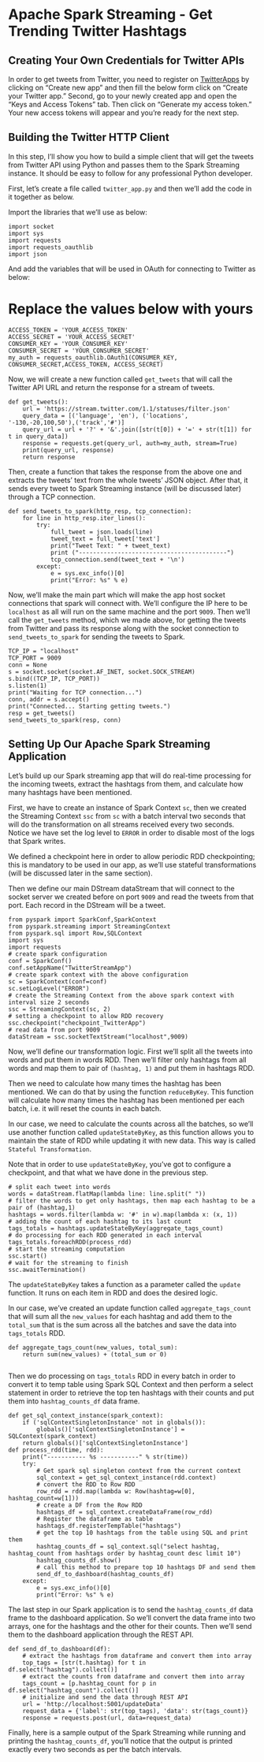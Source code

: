 # Apache Spark Streaming - Get Trending Twitter Hashtags 

## Creating Your Own Credentials for Twitter APIs
In order to get tweets from Twitter, you need to register on [TwitterApps](https://apps.twitter.com/) by clicking on “Create new app” and then fill the below form click on “Create your Twitter app.”
Second, go to your newly created app and open the “Keys and Access Tokens” tab. Then click on “Generate my access token.”
Your new access tokens will appear and you’re ready for the next step.

## Building the Twitter HTTP Client
In this step, I’ll show you how to build a simple client that will get the tweets from Twitter API using Python and passes them to the Spark Streaming instance. It should be easy to follow for any professional Python developer.

First, let’s create a file called ```twitter_app.py``` and then we’ll add the code in it together as below.

Import the libraries that we’ll use as below:

```
import socket
import sys
import requests
import requests_oauthlib
import json
```

And add the variables that will be used in OAuth for connecting to Twitter as below:

# Replace the values below with yours
```
ACCESS_TOKEN = 'YOUR_ACCESS_TOKEN'
ACCESS_SECRET = 'YOUR_ACCESS_SECRET'
CONSUMER_KEY = 'YOUR_CONSUMER_KEY'
CONSUMER_SECRET = 'YOUR_CONSUMER_SECRET'
my_auth = requests_oauthlib.OAuth1(CONSUMER_KEY, CONSUMER_SECRET,ACCESS_TOKEN, ACCESS_SECRET)
```

Now, we will create a new function called ```get_tweets``` that will call the Twitter API URL and return the response for a stream of tweets.
```
def get_tweets():
	url = 'https://stream.twitter.com/1.1/statuses/filter.json'
	query_data = [('language', 'en'), ('locations', '-130,-20,100,50'),('track','#')]
	query_url = url + '?' + '&'.join([str(t[0]) + '=' + str(t[1]) for t in query_data])
	response = requests.get(query_url, auth=my_auth, stream=True)
	print(query_url, response)
	return response
```
Then, create a function that takes the response from the above one and extracts the tweets’ text from the whole tweets’ JSON object. After that, it sends every tweet to Spark Streaming instance (will be discussed later) through a TCP connection.
```
def send_tweets_to_spark(http_resp, tcp_connection):
	for line in http_resp.iter_lines():
    	try:
        	full_tweet = json.loads(line)
        	tweet_text = full_tweet['text']
        	print("Tweet Text: " + tweet_text)
        	print ("------------------------------------------")
        	tcp_connection.send(tweet_text + '\n')
    	except:
        	e = sys.exc_info()[0]
        	print("Error: %s" % e)
```
Now, we’ll make the main part which will make the app host socket connections that spark will connect with. We’ll configure the IP here to be ```localhost``` as all will run on the same machine and the port ```9009```. Then we’ll call the ```get_tweets``` method, which we made above, for getting the tweets from Twitter and pass its response along with the socket connection to ```send_tweets_to_spark``` for sending the tweets to Spark.

```
TCP_IP = "localhost"
TCP_PORT = 9009
conn = None
s = socket.socket(socket.AF_INET, socket.SOCK_STREAM)
s.bind((TCP_IP, TCP_PORT))
s.listen(1)
print("Waiting for TCP connection...")
conn, addr = s.accept()
print("Connected... Starting getting tweets.")
resp = get_tweets()
send_tweets_to_spark(resp, conn)
```

## Setting Up Our Apache Spark Streaming Application
Let’s build up our Spark streaming app that will do real-time processing for the incoming tweets, extract the hashtags from them, and calculate how many hashtags have been mentioned.

First, we have to create an instance of Spark Context ```sc```, then we created the Streaming Context ```ssc``` from ```sc``` with a batch interval two seconds that will do the transformation on all streams received every two seconds. Notice we have set the log level to ```ERROR``` in order to disable most of the logs that Spark writes.

We defined a checkpoint here in order to allow periodic RDD checkpointing; this is mandatory to be used in our app, as we’ll use stateful transformations (will be discussed later in the same section).

Then we define our main DStream dataStream that will connect to the socket server we created before on port ```9009``` and read the tweets from that port. Each record in the DStream will be a tweet.
```
from pyspark import SparkConf,SparkContext
from pyspark.streaming import StreamingContext
from pyspark.sql import Row,SQLContext
import sys
import requests
# create spark configuration
conf = SparkConf()
conf.setAppName("TwitterStreamApp")
# create spark context with the above configuration
sc = SparkContext(conf=conf)
sc.setLogLevel("ERROR")
# create the Streaming Context from the above spark context with interval size 2 seconds
ssc = StreamingContext(sc, 2)
# setting a checkpoint to allow RDD recovery
ssc.checkpoint("checkpoint_TwitterApp")
# read data from port 9009
dataStream = ssc.socketTextStream("localhost",9009)
```

Now, we’ll define our transformation logic. First we’ll split all the tweets into words and put them in words RDD. Then we’ll filter only hashtags from all words and map them to pair of ```(hashtag, 1)``` and put them in hashtags RDD.

Then we need to calculate how many times the hashtag has been mentioned. We can do that by using the function ```reduceByKey```. This function will calculate how many times the hashtag has been mentioned per each batch, i.e. it will reset the counts in each batch.

In our case, we need to calculate the counts across all the batches, so we’ll use another function called ```updateStateByKey```, as this function allows you to maintain the state of RDD while updating it with new data. This way is called ```Stateful Transformation```.

Note that in order to use ```updateStateByKey```, you’ve got to configure a checkpoint, and that what we have done in the previous step.
```
# split each tweet into words
words = dataStream.flatMap(lambda line: line.split(" "))
# filter the words to get only hashtags, then map each hashtag to be a pair of (hashtag,1)
hashtags = words.filter(lambda w: '#' in w).map(lambda x: (x, 1))
# adding the count of each hashtag to its last count
tags_totals = hashtags.updateStateByKey(aggregate_tags_count)
# do processing for each RDD generated in each interval
tags_totals.foreachRDD(process_rdd)
# start the streaming computation
ssc.start()
# wait for the streaming to finish
ssc.awaitTermination()
```

The ```updateStateByKey``` takes a function as a parameter called the ```update``` function. It runs on each item in RDD and does the desired logic.

In our case, we’ve created an update function called ```aggregate_tags_count``` that will sum all the ```new_values``` for each hashtag and add them to the ```total_sum``` that is the sum across all the batches and save the data into ```tags_totals``` RDD.
```
def aggregate_tags_count(new_values, total_sum):
	return sum(new_values) + (total_sum or 0)
	
```

Then we do processing on ```tags_totals``` RDD in every batch in order to convert it to temp table using Spark SQL Context and then perform a select statement in order to retrieve the top ten hashtags with their counts and put them into ```hashtag_counts_df``` data frame.
```
def get_sql_context_instance(spark_context):
	if ('sqlContextSingletonInstance' not in globals()):
        globals()['sqlContextSingletonInstance'] = SQLContext(spark_context)
	return globals()['sqlContextSingletonInstance']
def process_rdd(time, rdd):
	print("----------- %s -----------" % str(time))
	try:
    	# Get spark sql singleton context from the current context
    	sql_context = get_sql_context_instance(rdd.context)
    	# convert the RDD to Row RDD
    	row_rdd = rdd.map(lambda w: Row(hashtag=w[0], hashtag_count=w[1]))
    	# create a DF from the Row RDD
    	hashtags_df = sql_context.createDataFrame(row_rdd)
    	# Register the dataframe as table
    	hashtags_df.registerTempTable("hashtags")
    	# get the top 10 hashtags from the table using SQL and print them
    	hashtag_counts_df = sql_context.sql("select hashtag, hashtag_count from hashtags order by hashtag_count desc limit 10")
    	hashtag_counts_df.show()
    	# call this method to prepare top 10 hashtags DF and send them
    	send_df_to_dashboard(hashtag_counts_df)
	except:
    	e = sys.exc_info()[0]
    	print("Error: %s" % e)
```
The last step in our Spark application is to send the ```hashtag_counts_df``` data frame to the dashboard application. So we’ll convert the data frame into two arrays, one for the hashtags and the other for their counts. Then we’ll send them to the dashboard application through the REST API.
```
def send_df_to_dashboard(df):
	# extract the hashtags from dataframe and convert them into array
	top_tags = [str(t.hashtag) for t in df.select("hashtag").collect()]
	# extract the counts from dataframe and convert them into array
	tags_count = [p.hashtag_count for p in df.select("hashtag_count").collect()]
	# initialize and send the data through REST API
	url = 'http://localhost:5001/updateData'
	request_data = {'label': str(top_tags), 'data': str(tags_count)}
	response = requests.post(url, data=request_data)
```
Finally, here is a sample output of the Spark Streaming while running and printing the ```hashtag_counts_df```, you’ll notice that the output is printed exactly every two seconds as per the batch intervals.

